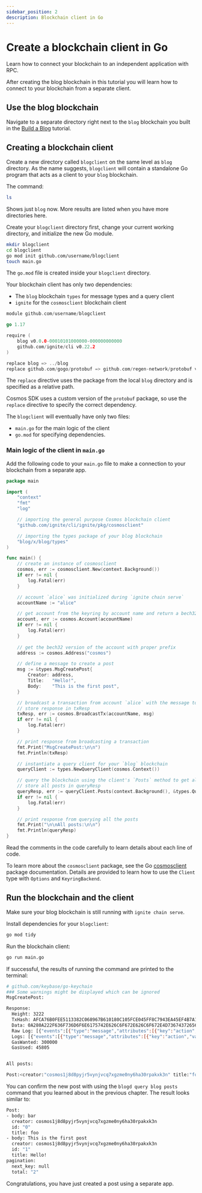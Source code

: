 ```yaml
---
sidebar_position: 2
description: Blockchain client in Go
---
```


# Create a blockchain client in Go

Learn how to connect your blockchain to an independent application with RPC.

After creating the blog blockchain in this tutorial you will learn how to connect to your blockchain from a separate client.

## Use the blog blockchain

Navigate to a separate directory right next to the `blog` blockchain you built in the [Build a Blog](index.md) tutorial.

## Creating a blockchain client

Create a new directory called `blogclient` on the same level as `blog` directory. As the name suggests, `blogclient` will contain a standalone Go program that acts as a client to your `blog` blockchain.

The command:

```bash
ls
```

Shows just `blog` now. More results are listed when you have more directories here.

Create your `blogclient` directory first, change your current working directory, and initialize the new Go module.

```bash
mkdir blogclient
cd blogclient
go mod init github.com/username/blogclient
touch main.go
```

The `go.mod` file is created inside your `blogclient` directory.

Your blockchain client has only two dependencies: 

- The `blog` blockchain `types` for message types and a query client
- `ignite` for the `cosmosclient` blockchain client

```go
module github.com/username/blogclient

go 1.17

require (
	blog v0.0.0-00010101000000-000000000000
	github.com/ignite/cli v0.22.2
)

replace blog => ../blog
replace github.com/gogo/protobuf => github.com/regen-network/protobuf v1.3.3-alpha.regen.1
```

The `replace` directive uses the package from the local `blog` directory and is specified as a relative path.

Cosmos SDK uses a custom version of the `protobuf` package, so use the `replace` directive to specify the correct dependency.

The `blogclient` will eventually have only two files: 

- `main.go` for the main logic of the client
- `go.mod` for specifying dependencies.

### Main logic of the client in `main.go`

Add the following code to your `main.go` file to make a connection to your blockchain from a separate app.

```go
package main

import (
	"context"
	"fmt"
	"log"

	// importing the general purpose Cosmos blockchain client
	"github.com/ignite/cli/ignite/pkg/cosmosclient"

	// importing the types package of your blog blockchain
	"blog/x/blog/types"
)

func main() {
	// create an instance of cosmosclient
	cosmos, err := cosmosclient.New(context.Background())
	if err != nil {
		log.Fatal(err)
	}

	// account `alice` was initialized during `ignite chain serve`
	accountName := "alice"

	// get account from the keyring by account name and return a bech32 address
	account, err := cosmos.Account(accountName)
	if err != nil {
		log.Fatal(err)
	}
	
	// get the bech32 version of the account with proper prefix
	address := cosmos.Address("cosmos")

	// define a message to create a post
	msg := &types.MsgCreatePost{
		Creator: address,
		Title:   "Hello!",
		Body:    "This is the first post",
	}

	// broadcast a transaction from account `alice` with the message to create a post
	// store response in txResp
	txResp, err := cosmos.BroadcastTx(accountName, msg)
	if err != nil {
		log.Fatal(err)
	}

	// print response from broadcasting a transaction
	fmt.Print("MsgCreatePost:\n\n")
	fmt.Println(txResp)

	// instantiate a query client for your `blog` blockchain
	queryClient := types.NewQueryClient(cosmos.Context())

	// query the blockchain using the client's `Posts` method to get all posts
	// store all posts in queryResp
	queryResp, err := queryClient.Posts(context.Background(), &types.QueryPostsRequest{})
	if err != nil {
		log.Fatal(err)
	}

	// print response from querying all the posts
	fmt.Print("\n\nAll posts:\n\n")
	fmt.Println(queryResp)
}
```

Read the comments in the code carefully to learn details about each line of code.

To learn more about the `cosmosclient` package, see the Go 
[cosmosclient](https://pkg.go.dev/github.com/ignite/cli/ignite/pkg/cosmosclient) package documentation. Details are provided to learn how to use the `Client` type with `Options` and `KeyringBackend`.

## Run the blockchain and the client

Make sure your blog blockchain is still running with `ignite chain serve`.

Install dependencies for your `blogclient`:

```bash
go mod tidy
```

Run the blockchain client:

```bash
go run main.go
```

If successful, the results of running the command are printed to the terminal:

```bash
# github.com/keybase/go-keychain
### Some warnings might be displayed which can be ignored
MsgCreatePost:

Response:
  Height: 3222
  TxHash: AFCA76B0FEE5113382C068967B610180C105FCE045FF8C7943EA45EF4B7A1E69
  Data: 0A280A222F636F736D6F6E6175742E626C6F672E626C6F672E4D7367437265617465506F737412020801
  Raw Log: [{"events":[{"type":"message","attributes":[{"key":"action","value":"CreatePost"}]}]}]
  Logs: [{"events":[{"type":"message","attributes":[{"key":"action","value":"CreatePost"}]}]}]
  GasWanted: 300000
  GasUsed: 45805


All posts:

Post:<creator:"cosmos1j8d8pyjr5vynjvcq7xgzme0ny6ha30rpakxk3n" title:"foo" body:"bar" > Post:<creator:"cosmos1j8d8pyjr5vynjvcq7xgzme0ny6ha30rpakxk3n" id:1 title:"Hello!" body:"This is the first post" > pagination:<total:2 > 
```

You can confirm the new post with using the `blogd query blog posts` command that you learned about in the previous chapter.
The result looks similar to:

```bash
Post:
- body: bar
  creator: cosmos1j8d8pyjr5vynjvcq7xgzme0ny6ha30rpakxk3n
  id: "0"
  title: foo
- body: This is the first post
  creator: cosmos1j8d8pyjr5vynjvcq7xgzme0ny6ha30rpakxk3n
  id: "1"
  title: Hello!
pagination:
  next_key: null
  total: "2"
```

Congratulations, you have just created a post using a separate app.
